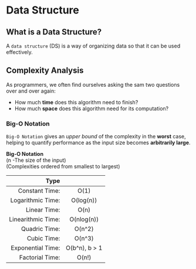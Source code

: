 # Data Structure
## What is a Data Structure?
A `data structure` (DS) is a way of organizing data so that it can be used effectively.

## Complexity Analysis
As programmers, we often find ourselves asking the sam two questions over and over again:
* How much **time** does this algorithm need to finish?
* How much **space** does this algorithm need for its computation?

### Big-O Notation
`Big-O Notation` gives an _upper bound_ of the complexity in the **worst** case, helping to quantify performance as the input size becomes **arbitrarily large**.

**Big-O Notation**  
(n -The size of the input)   
(Complexities ordered from smallest to largest)  

|Type  |         |  
|------:|:-------:|
| Constant Time: |  O(1) |
| Logarithmic Time: |  O(log(n)) |
| Linear Time: |  O(n) |
| Linearithmic Time: |  O(nlog(n)) |
| Quadric Time: |  O(n^2) |
| Cubic Time: |  O(n^3) |
| Exponential Time: |  O(b^n), b > 1 |
| Factorial Time: |  O(n!) |








